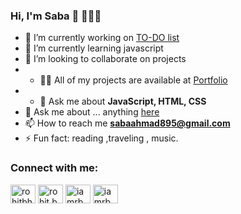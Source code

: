 ### Hi, I'm  Saba 👋 👩🏾‍💻

- 🔭 I’m currently working  on [TO-DO list](https://github.com/SabaAhmad786/Todo-list)
- 🌱 I’m currently learning  javascript
- 👯 I’m looking to collaborate on  projects
- - 👨‍💻 All of my projects are available at [Portfolio](https://github.com/SabaAhmad786/final-portofolio)
- - 💬 Ask me about **JavaScript, HTML, CSS**
- 💬 Ask me about ... anything [here](https://github.com/SabaAhmad786/SabaAhmad786/issues)
- 📫 How to reach me **sabaahmad895@gmail.com**
- ⚡ Fun fact: reading ,traveling , music.


<h3 align="left">Connect with me:</h3>
<p align="left">
<a href="https://twitter.com/SabaAhmad00?t=R4ZkZRyAmgXFgjtWaOXFAg&s=08" target="blank"><img align="center" src="https://raw.githubusercontent.com/rahuldkjain/github-profile-readme-generator/master/src/images/icons/Social/twitter.svg" alt="rohitbh02837778" height="30" width="40" /></a>
<a href="https://www.facebook.com/profile.php?id=100023964162678&mibextid=ZbWKwL" target="blank"><img align="center" src="https://raw.githubusercontent.com/rahuldkjain/github-profile-readme-generator/master/src/images/icons/Social/facebook.svg" alt="rohit.bhatt.73113" height="30" width="40" /></a>
<a href="https://instagram.com/saba.ahmed47" target="blank"><img align="center" src="https://raw.githubusercontent.com/rahuldkjain/github-profile-readme-generator/master/src/images/icons/Social/instagram.svg" alt="iamrb_24" height="30" width="40" /></a>
  <a href="https://www.linkedin.com/in/saba-ahmad-97b938244/" target="blank"><img align="center" src="![image](https://user-images.githubusercontent.com/107524451/208247216-2a32a09b-b2ae-454e-b3e6-b96986add5fa.png)
" alt="iamrb_24" height="30" width="40" /></a>
</p>
